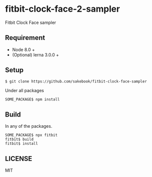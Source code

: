 # fitbit-clock-face-2-sampler
Fitbit Clock Face sampler

## Requirement
- Node 8.0 +
- (Optional) lerna 3.0.0 +

## Setup
```sh
$ git clone https://github.com/sakebook/fitbit-clock-face-sampler
```

Under all packages

```
SOME_PACKAGE$ npm install
```

## Build

In any of the packages.

```
SOME_PACKAGE$ npx fitbit
fitbit$ build
fitbit$ install
```

## LICENSE

MIT
